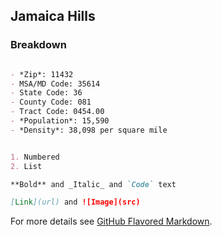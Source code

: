 ## Jamaica Hills


### Breakdown


```markdown

- *Zip*: 11432
- MSA/MD Code: 35614
- State Code: 36
- County Code: 081
- Tract Code: 0454.00
- *Population*: 15,590
- *Density*: 38,098 per square mile


1. Numbered
2. List

**Bold** and _Italic_ and `Code` text

[Link](url) and ![Image](src)
```

For more details see [GitHub Flavored Markdown](https://guides.github.com/features/mastering-markdown/).

